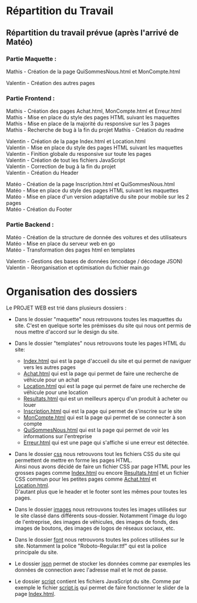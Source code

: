 # Répartition du Travail
## Répartition du travail prévue (après l'arrivé de Matéo)

### Partie Maquette :  

Mathis - Création de la page QuiSommesNous.html et MonCompte.html  

Valentin - Création des autres pages  

### Partie Frontend :  

Mathis - Création des pages Achat.html, MonCompte.html et Erreur.html    
Mathis - Mise en place du style des pages HTML suivant les maquettes  
Mathis - Mise en place de la majorité du responsive sur les 3 pages  
Mathis - Recherche de bug à la fin du projet
Mathis - Création du readme      
 

Valentin - Création de la page Index.html et Location.html  
Valentin - Mise en place du style des pages HTML suivant les maquettes  
Valentin - Finition globale du responsive sur toute les pages  
Valentin - Création de tout les fichiers JavaScript  
Valentin - Correction de bug à la fin du projet  
Valentin - Création du Header    


Matéo - Création de la page Inscription.html et QuiSommesNous.html  
Matéo - Mise en place du style des pages HTML suivant les maquettes  
Matéo - Mise en place d'un version adaptative du site pour mobile sur les 2 pages  
Matéo - Création du Footer  


### Partie Backend :

Matéo - Création de la structure de donnée des voitures et des utilisateurs  
Matéo - Mise en place du serveur web en go  
Matéo - Transformation des pages html en templates 

 
Valentin - Gestions des bases de données (encodage / décodage JSON)  
Valentin - Réorganisation et optimisation du fichier main.go  

# Organisation des dossiers

Le PROJET WEB est trié dans plusieurs dossiers : 

- Dans le dossier "maquette" nous retrouvons toutes les maquettes du site. C'est en quelque sorte les prémisses du site qui nous ont permis de nous mettre d'accord sur le design du site.
  
- Dans le dossier "templates" nous retrouvons toute les pages HTML du site:  
  
    - [Index.html](templates/index.html) qui est la page d'accueil du site et qui permet de naviguer vers les autres pages  
    - [Achat.html](templates/Achat.html) qui est la page qui permet de faire une recherche de véhicule pour un achat  
    - [Location.html](templates/location.html) qui est la page qui permet de faire une recherche de véhicule pour une location  
    - [Resultats.html](templates/Resultats.html) qui est un meilleurs aperçu d'un produit à acheter ou louer  
    - [Inscription.html](templates/Inscription.html) qui est la page qui permet de s'inscrire sur le site  
    - [MonCompte.html](templates/MonCompte.html) qui est la page qui permet de se connecter à son compte  
    - [QuiSommesNous.html](templates/quisommesnous.html) qui est la page qui permet de voir les informations sur l'entreprise  
    - [Erreur.html](templates/Erreur.html) qui est une page qui s'affiche si une erreur est détectée.      

- Dans le dossier [css](css) nous retrouvons tout les fichiers CSS du site qui permettent de mettre en forme les pages HTML.        
Ainsi nous avons décidé de faire un fichier CSS par page HTML pour les grosses pages comme [Index.html](templates/index.html) ou encore [Resultats.html](templates/Resultats.html) et un fichier CSS commun pour les petites pages comme [Achat.html](templates/Achat.html) et [Location.html](templates/location.html).  
D'autant plus que le header et le footer sont les mêmes pour toutes les pages.  

- Dans le dossier [images](images) nous retrouvons toutes les images utilisées sur le site classé dans différents sous-dossier. Notamment l'image du logo de l'entreprise, des images de véhicules, des images de fonds, des images de boutons, des images de logos de réseaux sociaux, etc.  
  
- Dans le dossier [font](font) nous retrouvons toutes les polices utilisées sur le site. Notamment la police "Roboto-Regular.ttf" qui est la police principale du site.  

- Le dossier [json](json) permet de stocker les données comme par exemples les données de connection avec l'adresse mail et le mot de passe.

- Le dossier [script](script) contient les fichiers JavaScript du site. Comme par exemple le fichier [script.js](script/script.js) qui permet de faire fonctionner le slider de la page [Index.html](templates/index.html).  


  
   
  
    






